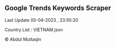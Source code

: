 

## Google Trends Keywords Scraper 
 
Last Update 05-04-2023 , 23:55:20

Country List :
VIETNAM.json



© Abdul Muttaqin 
